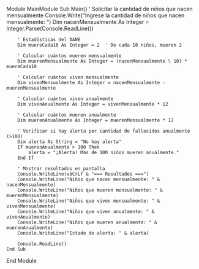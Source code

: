 Module MainModule
    Sub Main()
        ' Solicitar la cantidad de niños que nacen mensualmente
        Console.Write("Ingrese la cantidad de niños que nacen mensualmente: ")
        Dim nacenMensualmente As Integer = Integer.Parse(Console.ReadLine())

        ' Estadísticas del DANE
        Dim muereCada10 As Integer = 2  ' De cada 10 niños, mueren 2

        ' Calcular cuántos mueren mensualmente
        Dim muerenMensualmente As Integer = (nacenMensualmente \ 10) * muereCada10

        ' Calcular cuántos viven mensualmente
        Dim vivenMensualmente As Integer = nacenMensualmente - muerenMensualmente

        ' Calcular cuántos viven anualmente
        Dim vivenAnualmente As Integer = vivenMensualmente * 12

        ' Calcular cuántos mueren anualmente
        Dim muerenAnualmente As Integer = muerenMensualmente * 12

        ' Verificar si hay alerta por cantidad de fallecidos anualmente (>100)
        Dim alerta As String = "No hay alerta"
        If muerenAnualmente > 100 Then
            alerta = "¡Alerta! Más de 100 niños mueren anualmente."
        End If

        ' Mostrar resultados en pantalla
        Console.WriteLine(vbCrLf & "=== Resultados ===")
        Console.WriteLine("Niños que nacen mensualmente: " & nacenMensualmente)
        Console.WriteLine("Niños que mueren mensualmente: " & muerenMensualmente)
        Console.WriteLine("Niños que viven mensualmente: " & vivenMensualmente)
        Console.WriteLine("Niños que viven anualmente: " & vivenAnualmente)
        Console.WriteLine("Niños que mueren anualmente: " & muerenAnualmente)
        Console.WriteLine("Estado de alerta: " & alerta)

        Console.ReadLine()
    End Sub
End Module
